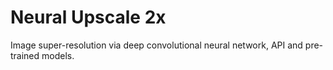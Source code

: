 # Neural Upscale 2x

Image super-resolution via deep convolutional neural network, API and pre-trained models.
